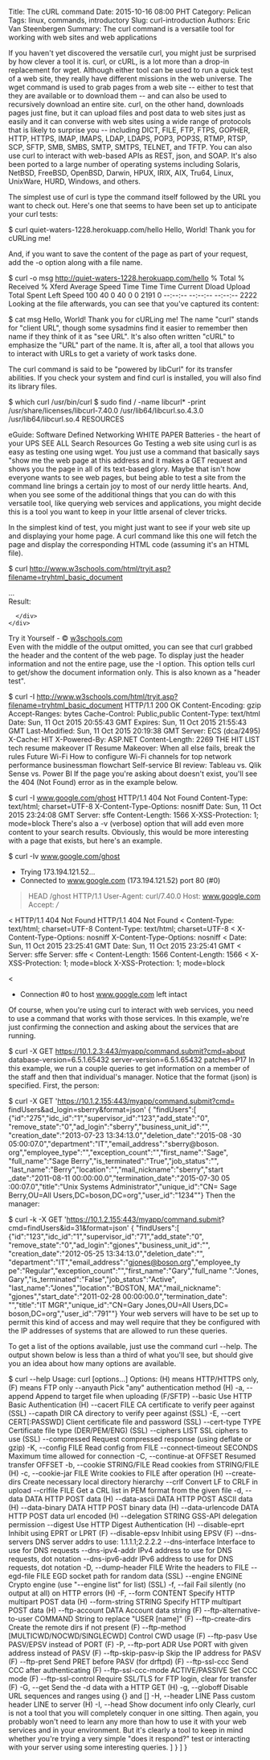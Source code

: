 Title: The cURL command
Date: 2015-10-16 08:00 PHT
Category: Pelican
Tags: linux, commands, introductory
Slug: curl-introduction
Authors: Eric Van Steenbergen
Summary: The curl command is a versatile tool for working with web sites and web applications

If you haven't yet discovered the versatile curl, you might just be surprised by how clever a tool it is. curl, or cURL, is a lot more than a drop-in replacement for wget. Although either tool can be used to run a quick test of a web site, they really have different missions in the web universe. The wget command is used to grab pages from a web site -- either to test that they are available or to download them -- and can also be used to recursively download an entire site. curl, on the other hand, downloads pages just fine, but it can upload files and post data to web sites just as easily and it can converse with web sites using a wide range of protocols that is likely to surprise you -- including DICT, FILE, FTP, FTPS, GOPHER, HTTP, HTTPS, IMAP, IMAPS, LDAP, LDAPS, POP3, POP3S, RTMP, RTSP, SCP, SFTP, SMB, SMBS, SMTP, SMTPS, TELNET, and TFTP. You can also use curl to interact with web-based APIs as REST, json, and SOAP. It's also been ported to a large number of operating systems including Solaris, NetBSD, FreeBSD, OpenBSD, Darwin, HPUX, IRIX, AIX, Tru64, Linux, UnixWare, HURD, Windows, and others.

The simplest use of curl is type the command itself followed by the URL you want to check out. Here's one that seems to have been set up to anticipate your curl tests:

$ curl quiet-waters-1228.herokuapp.com/hello
Hello, World!
Thank you for cURLing me!

And, if you want to save the content of the page as part of your request, add the -o option along with a file name.

$ curl -o msg http://quiet-waters-1228.herokuapp.com/hello
  % Total    % Received % Xferd  Average Speed   Time    Time     Time  Current
                                 Dload  Upload   Total   Spent    Left  Speed
100    40    0    40    0     0   2191      0 --:--:-- --:--:-- --:--:--  2222
Looking at the file afterwards, you can see that you've captured its content:

$ cat msg
Hello, World!
Thank you for cURLing me!
The name "curl" stands for "client URL", though some sysadmins find it easier to remember then name if they think of it as "see URL". It's also often written "cURL" to emphasize the "URL" part of the name. It is, after all, a tool that allows you to interact with URLs to get a variety of work tasks done.

The curl command is said to be "powered by libCurl" for its transfer abilities. If you check your system and find curl is installed, you will also find its library files.

$ which curl
/usr/bin/curl
$ sudo find / -name libcurl* -print
/usr/share/licenses/libcurl-7.40.0
/usr/lib64/libcurl.so.4.3.0
/usr/lib64/libcurl.so.4
RESOURCES

eGuide: Software Defined Networking
WHITE PAPER
Batteries - the heart of your UPS
SEE ALL 
Search Resources
  Go
Testing a web site using curl is as easy as testing one using wget. You just use a command that basically says "show me the web page at this address and it makes a GET request and shows you the page in all of its text-based glory. Maybe that isn't how everyone wants to see web pages, but being able to test a site from the command line brings a certain joy to most of our nerdy little hearts. And, when you see some of the additional things that you can do with this versatile tool, like querying web services and applications, you might decide this is a tool you want to keep in your little arsenal of clever tricks.

In the simplest kind of test, you might just want to see if your web site up and displaying your home page. A curl command like this one will fetch the page and display the corresponding HTML code (assuming it's an HTML file).

$ curl http://www.w3schools.com/html/tryit.asp?filename=tryhtml_basic_document
<!DOCTYPE html>
<html lang="en-US">
<head>
<title>Tryit Editor v2.6</title>
<meta name="viewport" content="width=device-width">
<meta name="viewport" content="width=device-width, initial-scale=1.0">
<link rel="stylesheet" href="/trystyle.css">
...
  <div class="iframecontainer">
    <div class="iframe">
      <div style="overflow:auto;">
        <div class="headerText">Result:</div>
      </div>
      <div id="iframewrapper" class="iframewrapper">

      </div>
    </div>
  </div>
  <div class="footerText">Try it Yourself - © <a href="http://www.w3schools.com">w3schools.com</a></div>
</div>
<script>submitTryit()</script>
</body>
Even with the middle of the output omitted, you can see that curl grabbed the header and the content of the web page. To display just the header information and not the entire page, use the -I option. This option tells curl to get/show the document information only. This is also known as a "header test".

$ curl -I http://www.w3schools.com/html/tryit.asp?filename=tryhtml_basic_document
HTTP/1.1 200 OK
Content-Encoding: gzip
Accept-Ranges: bytes
Cache-Control: Public,public
Content-Type: text/html
Date: Sun, 11 Oct 2015 20:55:43 GMT
Expires: Sun, 11 Oct 2015 21:55:43 GMT
Last-Modified: Sun, 11 Oct 2015 20:19:38 GMT
Server: ECS (dca/2495)
X-Cache: HIT
X-Powered-By: ASP.NET
Content-Length: 2269
THE HIT LIST
tech resume makeover
IT Resume Makeover: When all else fails, break the rules
Future Wi-Fi
How to configure Wi-Fi channels for top network performance
businessman flowchart
Self-service BI review: Tableau vs. Qlik Sense vs. Power BI
If the page you're asking about doesn't exist, you'll see the 404 (Not Found) error as in the example below.

$ curl -I www.google.com/ghost
HTTP/1.1 404 Not Found
Content-Type: text/html; charset=UTF-8
X-Content-Type-Options: nosniff
Date: Sun, 11 Oct 2015 23:24:08 GMT
Server: sffe
Content-Length: 1566
X-XSS-Protection: 1; mode=block
There's also a -v (verbose) option that will add even more content to your search results. Obviously, this would be more interesting with a page that exists, but here's an example.

$ curl -Iv www.google.com/ghost
*   Trying 173.194.121.52...
* Connected to www.google.com (173.194.121.52) port 80 (#0)
> HEAD /ghost HTTP/1.1
> User-Agent: curl/7.40.0
> Host: www.google.com
> Accept: */*
>
< HTTP/1.1 404 Not Found
HTTP/1.1 404 Not Found
< Content-Type: text/html; charset=UTF-8
Content-Type: text/html; charset=UTF-8
< X-Content-Type-Options: nosniff
X-Content-Type-Options: nosniff
< Date: Sun, 11 Oct 2015 23:25:41 GMT
Date: Sun, 11 Oct 2015 23:25:41 GMT
< Server: sffe
Server: sffe
< Content-Length: 1566
Content-Length: 1566
< X-XSS-Protection: 1; mode=block
X-XSS-Protection: 1; mode=block

<
* Connection #0 to host www.google.com left intact

Of course, when you're using curl to interact with web services, you need to use a command that works with those services. In this example, we're just confirming the connection and asking about the services that are running.

$ curl -X GET https://10.1.2.3:443/myapp/command.submit?cmd=about
database-version=6.5.1.65432
server-version=6.5.1.65432
patches=P17
In this example, we run a couple queries to get information on a member of the staff and then that individual's manager. Notice that the format (json) is specified. First, the person:

$ curl -X GET 'https://10.1.2.155:443/myapp/command.submit?cmd=
findUsers&ad_login=sberry&format=json'
{
"findUsers":[
{"id":"275","idc_id":"1","supervisor_id":"123","add_state":"0",
"remove_state":"0","ad_login":"sberry","business_unit_id":"",
"creation_date":"2013-07-23 13:34:13.0","deletion_date":"2015-08
-30 05:00:07.0","department":"IT","email_address":"sberry@boson.
org","employee_type":"","exception_count":"","first_name":"Sage",
"full_name":"Sage Berry","is_terminated":"True","job_status":"",
"last_name":"Berry","location":"","mail_nickname":"sberry","start
_date":"2011-08-11 00:00:00.0","termination_date":"2015-07-30 05
:00:07.0","title":"Unix Systems Administrator","unique_id":"CN=
Sage Berry,OU=All Users,DC=boson,DC=org","user_id":"1234""}
Then the manager:

$ curl -k -X GET 'https://10.1.2.155:443/myapp/command.submit?
cmd=findUsers&id=31&format=json'
{
"findUsers":[
{"id":"123","idc_id":"1","supervisor_id":"71","add_state":"0",
"remove_state":"0","ad_login":"gjones","business_unit_id":"",
"creation_date":"2012-05-25 13:34:13.0","deletion_date":"",
"department":"IT","email_address":"gjones@boson.org","employee_ty
pe":"Regular","exception_count":"","first_name":"Gary","full_name
":"Jones, Gary","is_terminated":"False","job_status":"Active",
"last_name":"Jones","location":"BOSTON, MA","mail_nickname":
"gjones","start_date":"2011-02-28 00:00:00.0","termination_date":
"","title":"IT MGR","unique_id":"CN=Gary Jones,OU=All Users,DC=
boson,DC=org","user_id":"791""}
Your web servers will have to be set up to permit this kind of access and may well require that they be configured with the IP addresses of systems that are allowed to run these queries.

To get a list of the options available, just use the command curl --help. The output shown below is less than a third of what you'll see, but should give you an idea about how many options are available.

$ curl --help
Usage: curl [options...] <url>
Options: (H) means HTTP/HTTPS only, (F) means FTP only
     --anyauth       Pick "any" authentication method (H)
 -a, --append        Append to target file when uploading
                    (F/SFTP)
     --basic         Use HTTP Basic Authentication (H)
     --cacert FILE   CA certificate to verify peer against (SSL)
     --capath DIR    CA directory to verify peer against (SSL)
 -E, --cert CERT[:PASSWD]  Client certificate file and password
                    (SSL)
     --cert-type TYPE  Certificate file type (DER/PEM/ENG) (SSL)
     --ciphers LIST  SSL ciphers to use (SSL)
     --compressed    Request compressed response (using deflate
                     or gzip)
 -K, --config FILE   Read config from FILE
     --connect-timeout SECONDS  Maximum time allowed for
                     connection
 -C, --continue-at OFFSET  Resumed transfer OFFSET
 -b, --cookie STRING/FILE  Read cookies from STRING/FILE
                     (H)
 -c, --cookie-jar FILE  Write cookies to FILE after operation
                     (H)
     --create-dirs   Create necessary local directory hierarchy
     --crlf          Convert LF to CRLF in upload
     --crlfile FILE  Get a CRL list in PEM format from the
                     given file
 -d, --data DATA     HTTP POST data (H)
     --data-ascii DATA  HTTP POST ASCII data (H)
     --data-binary DATA  HTTP POST binary data (H)
     --data-urlencode DATA  HTTP POST data url encoded (H)
     --delegation STRING  GSS-API delegation permission
     --digest        Use HTTP Digest Authentication (H)
     --disable-eprt  Inhibit using EPRT or LPRT (F)
     --disable-epsv  Inhibit using EPSV (F)
     --dns-servers   DNS server addrs to use: 1.1.1.1;2.2.2.2
     --dns-interface  Interface to use for DNS requests
     --dns-ipv4-addr  IPv4 address to use for DNS requests, dot
                      notation
     --dns-ipv6-addr  IPv6 address to use for DNS requests, dot
                      notation
 -D, --dump-header FILE  Write the headers to FILE
     --egd-file FILE  EGD socket path for random data (SSL)
     --engine ENGINE  Crypto engine (use "--engine list" for
                      list) (SSL)
 -f, --fail           Fail silently (no output at all) on HTTP
                      errors (H)
 -F, --form CONTENT  Specify HTTP multipart POST data (H)
     --form-string STRING  Specify HTTP multipart POST data (H)
     --ftp-account DATA  Account data string (F)
     --ftp-alternative-to-user COMMAND  String to replace "USER
                     [name]" (F)
     --ftp-create-dirs  Create the remote dirs if not present
                     (F)
     --ftp-method [MULTICWD/NOCWD/SINGLECWD]  Control CWD usage
                     (F)
     --ftp-pasv      Use PASV/EPSV instead of PORT (F)
 -P, --ftp-port ADR  Use PORT with given address instead of
                     PASV (F)
     --ftp-skip-pasv-ip  Skip the IP address for PASV (F)
     --ftp-pret      Send PRET before PASV (for drftpd) (F)
     --ftp-ssl-ccc   Send CCC after authenticating (F)
     --ftp-ssl-ccc-mode ACTIVE/PASSIVE  Set CCC mode (F)
     --ftp-ssl-control  Require SSL/TLS for FTP login, clear for
                     transfer (F)
 -G, --get           Send the -d data with a HTTP GET (H)
 -g, --globoff       Disable URL sequences and ranges using {}
                     and []
 -H, --header LINE   Pass custom header LINE to server (H)
 -I, --head          Show document info only
Clearly, curl is not a tool that you will completely conquer in one sitting.  Then again, you probably won't need to learn any more than how to use it with your web services and in your environment.  But it's clearly a tool to keep in mind whether you're trying a very simple "does it respond?" test or interacting with your server using some interesting queries.
]
}
]
}
